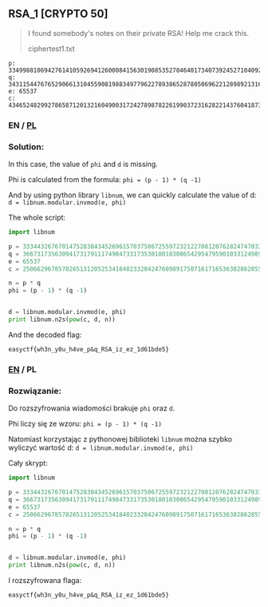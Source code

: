 ## RSA_1 [CRYPTO 50]

>I found somebody's notes on their private RSA! Help me crack this.
>
>ciphertest1.txt

```
p: 33499881069427614105926941260008415630190853527846401734073924527104092366847259
q: 34311544767652906613104559081988349779622789386528780506962212898921316785995851
e: 65537
c: 43465248299278658712013216049003172427898782261990372316282214376041873514481386908793943532363461126240609464283533882761307749486816342864113338277082746552
```

### EN / [PL](#rozwiązanie)

### Solution:

In this case, the value of `phi` and `d` is missing.

Phi is calculated from the formula: `phi = (p - 1) * (q -1)`

And by using python library `libnum`, we can quickly calculate the value of d: `d = libnum.modular.invmod(e, phi)`

The whole script:

```python
import libnum

p = 33344326767014752838434526961570375067255972321227081207628247470339108364986921
q = 36673173563094173179111749847331735301801030065429547959010331249896215216189957
e = 65537
c = 250662967857826513120525341840233204247609891750716171653638286285500959044806033556211222333356334072788082750030218397868694676183352453940229378663563815771

n = p * q
phi = (p - 1) * (q -1)


d = libnum.modular.invmod(e, phi)
print libnum.n2s(pow(c, d, n))
```

And the decoded flag:

```
easyctf{wh3n_y0u_h4ve_p&q_RSA_iz_ez_1d61bde5}
```

### [EN](#solution) / PL

### Rozwiązanie:

Do rozszyfrowania wiadomości brakuje `phi` oraz `d`.

Phi liczy się ze wzoru: `phi = (p - 1) * (q -1)`

Natomiast korzystając z pythonowej biblioteki `libnum` można szybko wyliczyć wartość d: `d = libnum.modular.invmod(e, phi)`

Cały skrypt:

```python
import libnum

p = 33344326767014752838434526961570375067255972321227081207628247470339108364986921
q = 36673173563094173179111749847331735301801030065429547959010331249896215216189957
e = 65537
c = 250662967857826513120525341840233204247609891750716171653638286285500959044806033556211222333356334072788082750030218397868694676183352453940229378663563815771

n = p * q
phi = (p - 1) * (q -1)


d = libnum.modular.invmod(e, phi)
print libnum.n2s(pow(c, d, n))
```

I rozszyfrowana flaga:

```
easyctf{wh3n_y0u_h4ve_p&q_RSA_iz_ez_1d61bde5}
```

